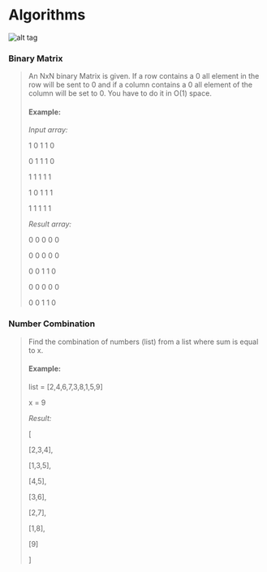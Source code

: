 Algorithms
==========

![alt tag](https://www.python.org/static/community_logos/python-logo.png)

### Binary Matrix
> An NxN binary Matrix is given. If a row contains a 0 all element in the row will be sent to 0 and if a column contains a 0 all element of the column will be set to 0. You have to do it in O(1) space.
> #### Example:
> 
> *Input array:*
> 
> 1 0 1 1 0
> 
> 0 1 1 1 0
> 
> 1 1 1 1 1
> 
> 1 0 1 1 1
> 
> 1 1 1 1 1
> 
> 
> *Result array:*
> 
> 0 0 0 0 0
> 
> 0 0 0 0 0
> 
> 0 0 1 1 0
> 
> 0 0 0 0 0
> 
> 0 0 1 1 0
> 


### Number Combination
> Find the combination of numbers (list) from a list where sum is equal to x.
> #### Example:
> list = [2,4,6,7,3,8,1,5,9]
> 
> x = 9
> 
> 
> *Result:*
> 
> [
> 
> [2,3,4],
> 
> [1,3,5],
> 
> [4,5],
> 
> [3,6],
> 
> [2,7],
> 
> [1,8],
> 
> [9]
> 
> ]
